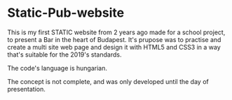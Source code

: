 # Static-Pub-website

This is my first STATIC website from 2 years ago made for a school project, to present a Bar in the heart of Budapest. It's prupose was to practise and create a multi site web page and design it with HTML5 and CSS3 in a way that's suitable for the 2019's standards.

The code's language is hungarian.

The concept is not complete, and was only developed until the day of presentation.
